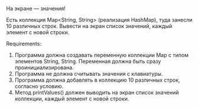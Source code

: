 На экране — значения!

Есть коллекция Map<String, String> (реализация HashMap), туда занесли 10 различных строк.
Вывести на экран список значений, каждый элемент с новой строки.


Requirements:
1. Программа должна создавать переменную коллекции Map с типом элементов String, String. Переменная должна быть сразу проинициализирована.
2. Программа не должна считывать значения с клавиатуры.
3. Программа должна добавлять в коллекцию 10 различных строк, согласно условию.
4. Метод printValues() должен выводить на экран список значений коллекции, каждый элемент с новой строки.
